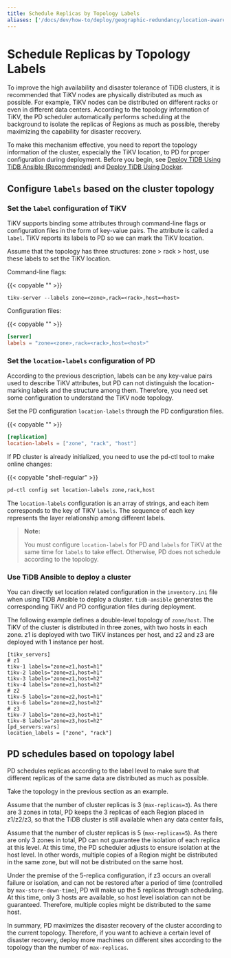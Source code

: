 ```yaml
---
title: Schedule Replicas by Topology Labels
aliases: ['/docs/dev/how-to/deploy/geographic-redundancy/location-awareness/','/docs/dev/location-awareness/']
---
```


# Schedule Replicas by Topology Labels

To improve the high availability and disaster tolerance of TiDB clusters, it is recommended that TiKV nodes are physically distributed as much as possible. For example, TiKV nodes can be distributed on different racks or even in different data centers. According to the topology information of TiKV, the PD scheduler automatically performs scheduling at the background to isolate the replicas of Regions as much as possible, thereby maximizing the capability for disaster recovery.

To make this mechanism effective, you need to report the topology information of the cluster, especially the TiKV location, to PD for proper configuration during deployment. Before you begin, see [Deploy TiDB Using TiDB Ansible (Recommended)](/online-deployment-using-ansible.md) and [Deploy TiDB Using Docker](/test-deployment-using-docker.md).

## Configure `labels` based on the cluster topology

### Set the `label` configuration of TiKV

TiKV supports binding some attributes through command-line flags or configuration files in the form of key-value pairs. The attribute is called a `label`. TiKV reports its labels to PD so we can mark the TiKV location.

Assume that the topology has three structures: zone > rack > host, use these labels to set the TiKV location.

Command-line flags:

{{< copyable "" >}}

```
tikv-server --labels zone=<zone>,rack=<rack>,host=<host>
```

Configuration files:

{{< copyable "" >}}

```toml
[server]
labels = "zone=<zone>,rack=<rack>,host=<host>"
```

### Set the `location-labels` configuration of PD

According to the previous description, labels can be any key-value pairs used to describe TiKV attributes, but PD can not distinguish the location-marking labels and the structure among them. Therefore, you need set some configuration to understand the TiKV node topology.

Set the PD configuration `location-labels` through the PD configuration files.

{{< copyable "" >}}

```toml
[replication]
location-labels = ["zone", "rack", "host"]
```

If PD cluster is already initialized, you need to use the pd-ctl tool to make online changes:

{{< copyable "shell-regular" >}}

```bash
pd-ctl config set location-labels zone,rack,host
```

The `location-labels` configuration is an array of strings, and each item corresponds to the key of TiKV `labels`. The sequence of each key represents the layer relationship among different labels.

> **Note:**
>
> You must configure `location-labels` for PD and `labels` for TiKV at the same time for `labels` to take effect. Otherwise, PD does not schedule according to the topology.

### Use TiDB Ansible to deploy a cluster

You can directly set location related configuration in the `inventory.ini` file when using TiDB Ansible to deploy a cluster. `tidb-ansible` generates the corresponding TiKV and PD configuration files during deployment.

The following example defines a double-level topology of `zone/host`. The TiKV of the cluster is distributed in three zones, with two hosts in each zone. z1 is deployed with two TiKV instances per host, and z2 and z3 are deployed with 1 instance per host.

```
[tikv_servers]
# z1
tikv-1 labels="zone=z1,host=h1"
tikv-2 labels="zone=z1,host=h1"
tikv-3 labels="zone=z1,host=h2"
tikv-4 labels="zone=z1,host=h2"
# z2
tikv-5 labels="zone=z2,host=h1"
tikv-6 labels="zone=z2,host=h2"
# z3
tikv-7 labels="zone=z3,host=h1"
tikv-8 labels="zone=z3,host=h2"
[pd_servers:vars]
location_labels = ["zone", "rack"]
```

## PD schedules based on topology label

PD schedules replicas according to the label level to make sure that different replicas of the same data are distributed as much as possible.

Take the topology in the previous section as an example.

Assume that the number of cluster replicas is 3 (`max-replicas=3`). As there are 3 zones in total, PD keeps the 3 replicas of each Region placed in z1/z2/z3, so that the TiDB cluster is still available when any data center fails,

Assume that the number of cluster replicas is 5 (`max-replicas=5`). As there are only 3 zones in total, PD can not guarantee the isolation of each replica at this level. At this time, the PD scheduler adjusts to ensure isolation at the host level. In other words, multiple copies of a Region might be distributed in the same zone, but will not be distributed on the same host.

Under the premise of the 5-replica configuration, if z3 occurs an overall failure or isolation, and can not be restored after a period of time (controlled by `max-store-down-time`), PD will make up the 5 replicas through scheduling. At this time, only 3 hosts are available, so host level isolation can not be guaranteed. Therefore, multiple copies might be distributed to the same host.

In summary, PD maximizes the disaster recovery of the cluster according to the current topology. Therefore, if you want to achieve a certain level of disaster recovery, deploy more machines on different sites according to the topology than the number of `max-replicas`.
